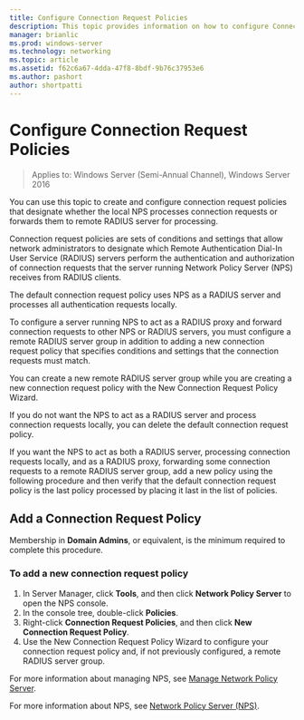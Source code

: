 ```yaml
---
title: Configure Connection Request Policies
description: This topic provides information on how to configure Connection Request Policies in Network Policy Server in Windows Server 2016.
manager: brianlic
ms.prod: windows-server
ms.technology: networking
ms.topic: article
ms.assetid: f62c6a67-4dda-47f8-8bdf-9b76c37953e6
ms.author: pashort 
author: shortpatti
---
```


# Configure Connection Request Policies

>Applies to: Windows Server (Semi-Annual Channel), Windows Server 2016

You can use this topic to create and configure connection request policies that designate whether the local NPS processes connection requests or forwards them to remote RADIUS server for processing.

Connection request policies are sets of conditions and settings that allow network administrators to designate which Remote Authentication Dial-In User Service (RADIUS) servers perform the authentication and authorization of connection requests that the server running Network Policy Server \(NPS\) receives from RADIUS clients.

The default connection request policy uses NPS as a RADIUS server and processes all authentication requests locally.

To configure a server running NPS to act as a RADIUS proxy and forward connection requests to other NPS or RADIUS servers, you must configure a remote RADIUS server group in addition to adding a new connection request policy that specifies conditions and settings that the connection requests must match.

You can create a new remote RADIUS server group while you are creating a new connection request policy with the New Connection Request Policy Wizard.

If you do not want the NPS to act as a RADIUS server and process connection requests locally, you can delete the default connection request policy.

If you want the NPS to act as both a RADIUS server, processing connection requests locally, and as a RADIUS proxy, forwarding some connection requests to a remote RADIUS server group, add a new policy using the following procedure and then verify that the default connection request policy is the last policy processed by placing it last in the list of policies.

## Add a Connection Request Policy

Membership in **Domain Admins**, or equivalent, is the minimum required to complete this procedure.

### To add a new connection request policy 

1. In Server Manager, click **Tools**, and then click **Network Policy Server** to open the NPS console. 
2. In the console tree, double-click **Policies**.
3. Right-click **Connection Request Policies**, and then click **New Connection Request Policy**.
4. Use the New Connection Request Policy Wizard to configure your connection request policy and, if not previously configured, a remote RADIUS server group.


For more information about managing NPS, see [Manage Network Policy Server](nps-manage-top.md).

For more information about NPS, see [Network Policy Server (NPS)](nps-top.md).

